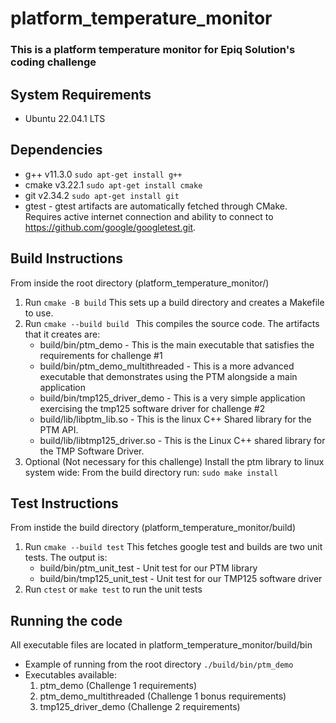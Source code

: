 # platform_temperature_monitor

### This is a platform temperature monitor for Epiq Solution's coding challenge


## System Requirements
* Ubuntu 22.04.1 LTS

## Dependencies
* g++ v11.3.0 ``` sudo apt-get install g++ ```
* cmake v3.22.1 ``` sudo apt-get install cmake ```
* git v2.34.2  ``` sudo apt-get install git ```
* gtest - gtest artifacts are automatically fetched through CMake. Requires active internet connection and ability to connect to https://github.com/google/googletest.git.

## Build Instructions
From inside the root directory (platform_temperature_monitor/)
1. Run ```cmake -B build```
    This sets up a build directory and creates a Makefile to use.
2. Run ```cmake --build build ``` This compiles the source code. The artifacts that it creates are:
    * build/bin/ptm_demo - This is the main executable that satisfies the requirements for challenge #1
    * build/bin/ptm_demo_multithreaded - This is a more advanced executable that demonstrates using the PTM alongside a main application
    * build/bin/tmp125_driver_demo - This is a very simple application exercising the tmp125 software driver for challenge #2
    * build/lib/libptm_lib.so - This is the linux C++ Shared library for the PTM API.
    * build/lib/libtmp125_driver.so - This is the Linux C++ shared library for the TMP Software Driver.
3. Optional (Not necessary for this challenge) Install the ptm library to linux system wide: From the build directory run: ``` sudo make install ```

## Test Instructions
From instide the build directory (platform_temperature_monitor/build)
1. Run ``` cmake --build test ``` This fetches google test and builds are two unit tests. The output is:
    * build/bin/ptm_unit_test - Unit test for our PTM library
    * build/bin/tmp125_unit_test - Unit test for our TMP125 software driver
2. Run ``` ctest ``` or ``` make test ``` to run the unit tests

## Running the code
All executable files are located in platform_temperature_monitor/build/bin
* Example of running from the root directory ``` ./build/bin/ptm_demo ```
* Executables available:
    1. ptm_demo (Challenge 1 requirements)
    2. ptm_demo_multithreaded (Challenge 1 bonus requirements)
    3. tmp125_driver_demo (Challenge 2 requirements)

    
